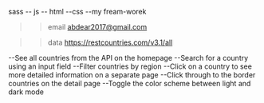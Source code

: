 >> 
sass -- js --  html --css --my fream-worek

>> email
abdear2017@gmail.com

>> data
>> https://restcountries.com/v3.1/all


>> 
--See all countries from the API on the homepage
--Search for a country using an input field
--Filter countries by region
--Click on a country to see more detailed information on a separate page
--Click through to the border countries on the detail page
--Toggle the color scheme between light and dark mode 